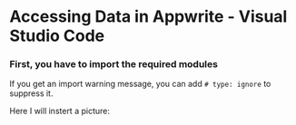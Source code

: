 # Accessing Data in Appwrite - Visual Studio Code

### First, you have to import the required modules

If you get an import warning message, you can add `# type: ignore` to suppress it.

Here I will instert a picture:
